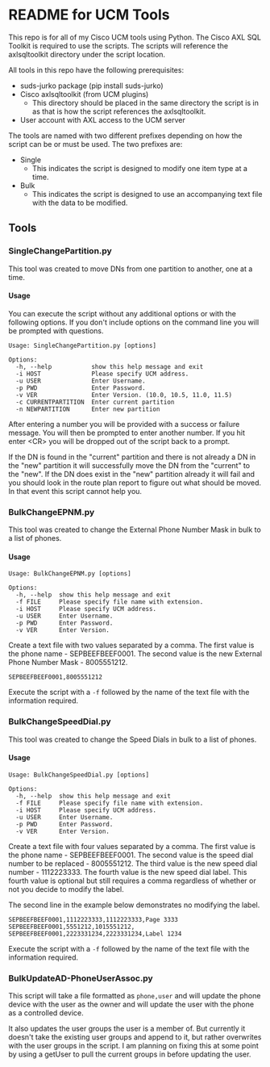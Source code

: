 # README for UCM Tools #

This repo is for all of my Cisco UCM tools using Python.
The Cisco AXL SQL Toolkit is required to use the scripts. The scripts will reference the axlsqltoolkit directory under the script location.

All tools in this repo have the following prerequisites:

* suds-jurko package (pip install suds-jurko)
* Cisco axlsqltoolkit (from UCM plugins)
    * This directory should be placed in the same directory the script is in as that is how the script references the axlsqltoolkit.
* User account with AXL access to the UCM server

The tools are named with two different prefixes depending on how the script can be or must be used. The two prefixes are:

- Single
    + This indicates the script is designed to modify one item type at a time.
- Bulk
    + This indicates the script is designed to use an accompanying text file with the data to be modified.

## Tools ##

### SingleChangePartition.py

This tool was created to move DNs from one partition to another, one at a time.

#### Usage

You can execute the script without any additional options or with the following options. If you don't include options on the command line you will be prompted with questions.

```
Usage: SingleChangePartition.py [options]

Options:
  -h, --help           show this help message and exit
  -i HOST              Please specify UCM address.
  -u USER              Enter Username.
  -p PWD               Enter Password.
  -v VER               Enter Version. (10.0, 10.5, 11.0, 11.5)
  -c CURRENTPARTITION  Enter current partition
  -n NEWPARTITION      Enter new partition
```

After entering a number you will be provided with a success or failure message. You will then be prompted to enter another number. If you hit enter <CR\> you will be dropped out of the script back to a prompt.

If the DN is found in the "current" partition and there is not already a DN in the "new" partition it will successfully move the DN from the "current" to the "new". If the DN does exist in the "new" partition already it will fail and you should look in the route plan report to figure out what should be moved. In that event this script cannot help you.


### BulkChangeEPNM.py

This tool was created to change the External Phone Number Mask in bulk to a list of phones.

#### Usage

```
Usage: BulkChangeEPNM.py [options]

Options:
  -h, --help  show this help message and exit
  -f FILE     Please specify file name with extension.
  -i HOST     Please specify UCM address.
  -u USER     Enter Username.
  -p PWD      Enter Password.
  -v VER      Enter Version.

```

Create a text file with two values separated by a comma.
The first value is the phone name - SEPBEEFBEEF0001.
The second value is the new External Phone Number Mask - 8005551212.

```
SEPBEEFBEEF0001,8005551212
```

Execute the script with a `-f` followed by the name of the text file with the information required.

### BulkChangeSpeedDial.py

This tool was created to change the Speed Dials in bulk to a list of phones.

#### Usage

```
Usage: BulkChangeSpeedDial.py [options]

Options:
  -h, --help  show this help message and exit
  -f FILE     Please specify file name with extension.
  -i HOST     Please specify UCM address.
  -u USER     Enter Username.
  -p PWD      Enter Password.
  -v VER      Enter Version.

```

Create a text file with four values separated by a comma.
The first value is the phone name - SEPBEEFBEEF0001.
The second value is the speed dial number to be replaced - 8005551212.
The third value is the new speed dial number - 1112223333.
The fourth value is the new speed dial label. This fourth value is optional but still requires a comma regardless of whether or not you decide to modify the label.

The second line in the example below demonstrates no modifying the label.

```
SEPBEEFBEEF0001,1112223333,1112223333,Page 3333
SEPBEEFBEEF0001,5551212,1015551212,
SEPBEEFBEEF0001,2223331234,2223331234,Label 1234
```

Execute the script with a `-f` followed by the name of the text file with the information required.

### BulkUpdateAD-PhoneUserAssoc.py

This script will take a file formatted as `phone,user` and will update the phone device with the user as the owner and will update the user with the phone as a controlled device. 

It also updates the user groups the user is a member of. But currently it doesn't take the existing user groups and append to it, but rather overwrites with the user groups in the script. I am planning on fixing this at some point by using a getUser to pull the current groups in before updating the user.
